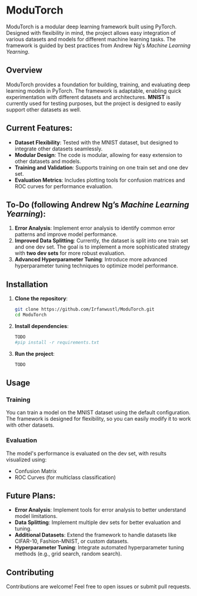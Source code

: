 # ModuTorch

ModuTorch is a modular deep learning framework built using PyTorch. Designed with flexibility in mind, the project allows easy integration of various datasets and models for different machine learning tasks. The framework is guided by best practices from Andrew Ng's *Machine Learning Yearning*.

## Overview
ModuTorch provides a foundation for building, training, and evaluating deep learning models in PyTorch. The framework is adaptable, enabling quick experimentation with different datasets and architectures. **MNIST** is currently used for testing purposes, but the project is designed to easily support other datasets as well.

## Current Features:
- **Dataset Flexibility**: Tested with the MNIST dataset, but designed to integrate other datasets seamlessly.
- **Modular Design**: The code is modular, allowing for easy extension to other datasets and models.
- **Training and Validation**: Supports training on one train set and one dev set.
- **Evaluation Metrics**: Includes plotting tools for confusion matrices and ROC curves for performance evaluation.

## To-Do (following Andrew Ng’s *Machine Learning Yearning*):
1. **Error Analysis**: Implement error analysis to identify common error patterns and improve model performance.
2. **Improved Data Splitting**: Currently, the dataset is split into one train set and one dev set. The goal is to implement a more sophisticated strategy with **two dev sets** for more robust evaluation.
3. **Advanced Hyperparameter Tuning**: Introduce more advanced hyperparameter tuning techniques to optimize model performance.

## Installation

1. **Clone the repository**:
    ```bash
    git clone https://github.com/Irfanwustl/ModuTorch.git
    cd ModuTorch
    ```

2. **Install dependencies**:

    ```bash
    TODO
    #pip install -r requirements.txt
    ```

3. **Run the project**:
    ```bash
    TODO
    ```

## Usage
### Training
You can train a model on the MNIST dataset using the default configuration. The framework is designed for flexibility, so you can easily modify it to work with other datasets.

### Evaluation
The model's performance is evaluated on the dev set, with results visualized using:
- Confusion Matrix
- ROC Curves (for multiclass classification)

## Future Plans:
- **Error Analysis**: Implement tools for error analysis to better understand model limitations.
- **Data Splitting**: Implement multiple dev sets for better evaluation and tuning.
- **Additional Datasets**: Extend the framework to handle datasets like CIFAR-10, Fashion-MNIST, or custom datasets.
- **Hyperparameter Tuning**: Integrate automated hyperparameter tuning methods (e.g., grid search, random search).

## Contributing
Contributions are welcome! Feel free to open issues or submit pull requests.


